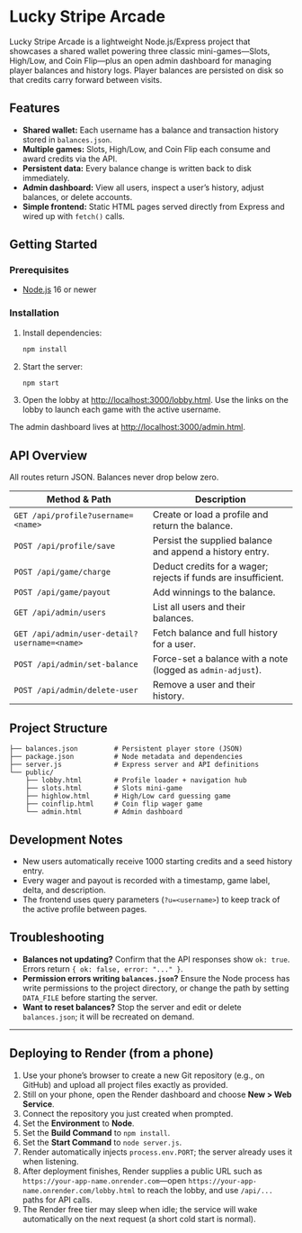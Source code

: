 # Lucky Stripe Arcade

Lucky Stripe Arcade is a lightweight Node.js/Express project that showcases a shared wallet powering three classic mini-games—Slots, High/Low, and Coin Flip—plus an open admin dashboard for managing player balances and history logs. Player balances are persisted on disk so that credits carry forward between visits.

## Features
- **Shared wallet:** Each username has a balance and transaction history stored in `balances.json`.
- **Multiple games:** Slots, High/Low, and Coin Flip each consume and award credits via the API.
- **Persistent data:** Every balance change is written back to disk immediately.
- **Admin dashboard:** View all users, inspect a user’s history, adjust balances, or delete accounts.
- **Simple frontend:** Static HTML pages served directly from Express and wired up with `fetch()` calls.

## Getting Started

### Prerequisites
- [Node.js](https://nodejs.org/) 16 or newer

### Installation
1. Install dependencies:
   ```bash
   npm install
   ```
2. Start the server:
   ```bash
   npm start
   ```
3. Open the lobby at [http://localhost:3000/lobby.html](http://localhost:3000/lobby.html). Use the links on the lobby to launch each game with the active username.

The admin dashboard lives at [http://localhost:3000/admin.html](http://localhost:3000/admin.html).

## API Overview
All routes return JSON. Balances never drop below zero.

| Method & Path | Description |
| --- | --- |
| `GET /api/profile?username=<name>` | Create or load a profile and return the balance. |
| `POST /api/profile/save` | Persist the supplied balance and append a history entry. |
| `POST /api/game/charge` | Deduct credits for a wager; rejects if funds are insufficient. |
| `POST /api/game/payout` | Add winnings to the balance. |
| `GET /api/admin/users` | List all users and their balances. |
| `GET /api/admin/user-detail?username=<name>` | Fetch balance and full history for a user. |
| `POST /api/admin/set-balance` | Force-set a balance with a note (logged as `admin-adjust`). |
| `POST /api/admin/delete-user` | Remove a user and their history. |

## Project Structure
```
├── balances.json         # Persistent player store (JSON)
├── package.json          # Node metadata and dependencies
├── server.js             # Express server and API definitions
└── public/
    ├── lobby.html        # Profile loader + navigation hub
    ├── slots.html        # Slots mini-game
    ├── highlow.html      # High/Low card guessing game
    ├── coinflip.html     # Coin flip wager game
    └── admin.html        # Admin dashboard
```

## Development Notes
- New users automatically receive 1000 starting credits and a seed history entry.
- Every wager and payout is recorded with a timestamp, game label, delta, and description.
- The frontend uses query parameters (`?u=<username>`) to keep track of the active profile between pages.

## Troubleshooting
- **Balances not updating?** Confirm that the API responses show `ok: true`. Errors return `{ ok: false, error: "..." }`.
- **Permission errors writing `balances.json`?** Ensure the Node process has write permissions to the project directory, or change the path by setting `DATA_FILE` before starting the server.
- **Want to reset balances?** Stop the server and edit or delete `balances.json`; it will be recreated on demand.

---

## Deploying to Render (from a phone)
1. Use your phone’s browser to create a new Git repository (e.g., on GitHub) and upload all project files exactly as provided.
2. Still on your phone, open the Render dashboard and choose **New &gt; Web Service**.
3. Connect the repository you just created when prompted.
4. Set the **Environment** to **Node**.
5. Set the **Build Command** to `npm install`.
6. Set the **Start Command** to `node server.js`.
7. Render automatically injects `process.env.PORT`; the server already uses it when listening.
8. After deployment finishes, Render supplies a public URL such as `https://your-app-name.onrender.com`—open `https://your-app-name.onrender.com/lobby.html` to reach the lobby, and use `/api/...` paths for API calls.
9. The Render free tier may sleep when idle; the service will wake automatically on the next request (a short cold start is normal).
